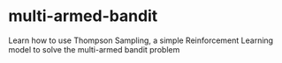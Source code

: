 # multi-armed-bandit
Learn how to use Thompson Sampling, a simple Reinforcement Learning model to solve the multi-armed bandit problem
